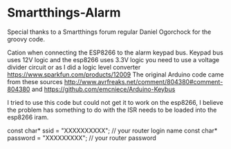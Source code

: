# Smartthings-Alarm

Special thanks to a Smartthings forum regular Daniel Ogorchock for the groovy code. 

Cation when connecting the ESP8266 to the alarm keypad bus. Keypad bus uses 12V logic and the esp8266 uses 3.3V logic you need to use a voltage divider circuit or as I did a logic level converter https://www.sparkfun.com/products/12009
The original Arduino code came from these sources
http://www.avrfreaks.net/comment/804380#comment-804380 and https://github.com/emcniece/Arduino-Keybus

I tried to use this code but could not get it to work on the esp8266, I believe the problem has something to do with the ISR needs to be loaded into the esp8266 iram.

const char* ssid = "XXXXXXXXXX"; // your router login name
const char* password = "XXXXXXXXX"; // your router password


